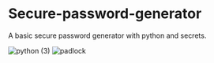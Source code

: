 # Secure-password-generator
A basic secure password generator with python and secrets.





![python (3)](https://github.com/user-attachments/assets/5411004f-f255-46b8-8c03-8b07de71d3a4) ![padlock](https://github.com/user-attachments/assets/b15b339d-13d9-4d5b-8b74-3f798eb0177b)
